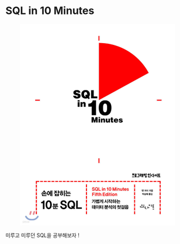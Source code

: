# SQL in 10 Minutes

<figure><img src="../.gitbook/assets/image.png" alt=""><figcaption></figcaption></figure>

미루고 미루던 SQL을 공부해보자 !
